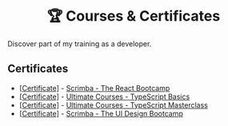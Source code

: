 <h1 align="center">🏆 Courses & Certificates</h1>

Discover part of my training as a developer.

## Certificates

<ul>
    <li>
        <a href="https://scrimba.com/certificate/uv6DQMAz/greact">[Certificate]</a> -
        <a href="https://scrimba.com/learn/react">
            Scrimba - The React Bootcamp
        </a>
    </li>
    <li>
        <a href="">[Certificate]</a> -
        <a href="https://ultimatecourses.com/learn/typescript-basics">
            Ultimate Courses - TypeScript Basics
        </a>
    </li>
    <li>
        <a href="">[Certificate]</a> -
        <a href="https://ultimatecourses.com/learn/typescript-masterclass">
            Ultimate Courses - TypeScript Masterclass
        </a>
    </li>
    <li>
        <a href="https://scrimba.com/certificate/uv6DQMAz/gdesignbootcamp">[Certificate]</a> -
        <a href="https://scrimba.com/learn/designbootcamp">
            Scrimba - The UI Design Bootcamp
        </a>
    </li>
</ul>
